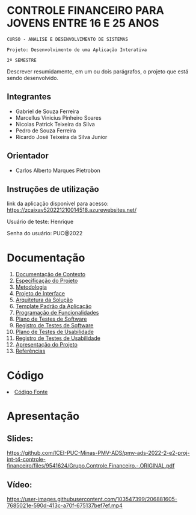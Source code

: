 # CONTROLE FINANCEIRO PARA JOVENS ENTRE 16 E 25 ANOS

`CURSO - ANALISE E DESENVOLVIMENTO DE SISTEMAS`

`Projeto: Desenvolvimento de uma Aplicação Interativa`

`2º SEMESTRE`

Descrever resumidamente, em um ou dois parágrafos, o projeto que está sendo desenvolvido.

## Integrantes

* Gabriel de Souza Ferreira 
* Marcellus Vinicius Pinheiro Soares 
* Nicolas Patrick Teixeira da Silva
* Pedro de Souza Ferreira 
* Ricardo José Teixeira da Silva Junior

## Orientador

* Carlos Alberto Marques Pietrobon

## Instruções de utilização

link da aplicação disponível para acesso: https://zcaixav520221210014518.azurewebsites.net/ 

Usuário de teste: Henrique

Senha do usuário: PUC@2022

# Documentação

<ol>
<li><a href="docs/01-Documentação de Contexto.md"> Documentação de Contexto</a></li>
<li><a href="docs/02-Especificação do Projeto.md"> Especificação do Projeto</a></li>
<li><a href="docs/03-Metodologia.md"> Metodologia</a></li>
<li><a href="docs/04-Projeto de Interface.md"> Projeto de Interface</a></li>
<li><a href="docs/05-Arquitetura da Solução.md"> Arquitetura da Solução</a></li>
<li><a href="docs/06-Template Padrão da Aplicação.md"> Template Padrão da Aplicação</a></li>
<li><a href="docs/07-Programação de Funcionalidades.md"> Programação de Funcionalidades</a></li>
<li><a href="docs/08-Plano de Testes de Software.md"> Plano de Testes de Software</a></li>
<li><a href="docs/09-Registro de Testes de Software.md"> Registro de Testes de Software</a></li>
<li><a href="docs/10-Plano de Testes de Usabilidade.md"> Plano de Testes de Usabilidade</a></li>
<li><a href="docs/11-Registro de Testes de Usabilidade.md"> Registro de Testes de Usabilidade</a></li>
<li><a href="docs/12-Apresentação do Projeto.md"> Apresentação do Projeto</a></li>
<li><a href="docs/13-Referências.md"> Referências</a></li>
</ol>

# Código

<li><a href="src/README.md"> Código Fonte</a></li>

# Apresentação

## Slides:
https://github.com/ICEI-PUC-Minas-PMV-ADS/pmv-ads-2022-2-e2-proj-int-t4-controle-financeiro/files/9541624/Grupo.Controle.Financeiro.-.ORIGINAL.pdf

## Vídeo:
https://user-images.githubusercontent.com/103547399/206881605-7685021e-590d-413c-a70f-675137bef7ef.mp4
